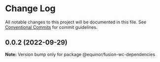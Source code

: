 # Change Log

All notable changes to this project will be documented in this file.
See [Conventional Commits](https://conventionalcommits.org) for commit guidelines.

## 0.0.2 (2022-09-29)

**Note:** Version bump only for package @equinor/fusion-wc-dependencies
